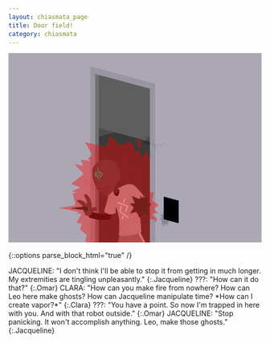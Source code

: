 ```yaml
---
layout: chiasmata_page
title: Door field!
category: chiasmata
---
```


![89](/chiasmata/images/narrative/088.png)

{::options parse_block_html="true" /}
<div class="dialogue">
JACQUELINE: "I don't think I'll be able to stop it from getting in much longer. My extremities are tingling unpleasantly." 
{:.Jacqueline}
???: "How can it do that?" 
{:.Omar}
CLARA: "How can you make fire from nowhere? How can Leo here make ghosts? How can Jacqueline manipulate time? *How can I create vapor?*" 
{:.Clara}
???: "You have a point. So now I'm trapped in here with you. And with that robot outside." 
{:.Omar}
JACQUELINE: "Stop panicking. It won't accomplish anything. Leo, make those ghosts." 
{:.Jacqueline}
</div>